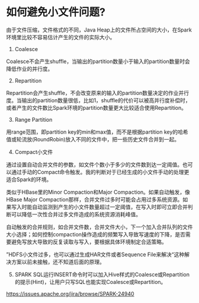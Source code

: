 # 如何避免小文件问题?

由于文件压缩，文件格式的不同，Java Heap上的文件所占空间的大小，在Spark环境里比较不容易估计产生的文件的实际大小。

1. Coalesce

Coalesce不会产生shuffle，当输出的partition数量小于输入的partition数量时会降低作业的并行度。

2. Repartition
   
Repartition会产生shuffle，不会改变原来的输入的partition数量决定的作业并行度。当输出的partition数量很低，比如1，shuffle的代价可以被高并行度补偿时，或者产生的文件数比Spark环境的partition数量更大比较适合使用Repartition。

3. Range Partition

用range范围，即partition key的min和max值，而不是根据partition key的哈希值或轮流放(RoundRobin)放入不同的文件中，把一些历史文件合并到一起。

4. Compact小文件

通过设置自动合并文件的参数，如文件个数小于多少的文件数到达一定阈值。也可以通过手动的Compact命令触发。我的判断对于已经生成的小文件手动的处理更适合Spark的环境。

类似于HBase里的Minor Compaction和Major Compaction。如果自动触发，像HBase Major Compaction那样，合并文件过多时可能会占用过多系统资源。如果写入时能自动监测到产生的小文件数量超过一定阈值，在写入时即可立即合并判断可以降低一次性合并过多文件造成的系统资源消耗峰值。

自动触发的合并规则，如合并文件数，合并文件大小，下一个加入合并队列的文件大小选择；如何控制compaction操作造成的频繁写入导致写速度的下降，是否需要避免写放大导致的反复读取与写入，要根据具体环境制定合适策略。

”HDFS小文件过多，也可以通过生成HAR文件或者Sequence File来解决“这种解决方案以前未接触，还不知道后面的原理。

5. SPARK SQL运行INSERT命令时可以加入Hive样式的Coalesce或Repartition的提示(Hint)，让用户只写SQL也能实现Coalesce或Repartition。

https://issues.apache.org/jira/browse/SPARK-24940
 
